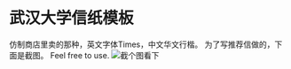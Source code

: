 # 武汉大学信纸模板
仿制商店里卖的那种，英文字体Times，中文华文行楷。
为了写推荐信做的，下面是截图。
Feel free to use.
![截个图看下](https://github.com/JiaoMaWHU/WHU_Template/blob/master/preview.png)
